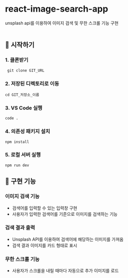 # react-image-search-app

unsplash api를 이용하여 이미지 검색 및 무한 스크롤 기능 구현
<br />
<br />

## 📌 시작하기
### 1. 클론받기
```
 git clone GIT_URL
```

### 2. 저장된 디렉토리로 이동
```
cd GIT_저장소_이름
```

### 3. VS Code 실행
```
code .
```

### 4. 의존성 패키지 설치
```
npm install
```

### 5. 로컬 서버 실행
```
npm run dev
```

## 📌 구현 기능
### 이미지 검색 기능
- 검색어를 입력할 수 있는 입력창 구현
- 사용자가 입력한 검색어를 기준으로 이미지를 검색하는 기능

### 검색 결과 출력
- Unsplash API를 이용하여 검색어에 해당하는 이미지를 가져옴
- 검색 결과 이미지를 카드 형태로 표시

### 무한 스크롤 기능
- 사용자가 스크롤을 내릴 때마다 자동으로 추가 이미지를 로드
